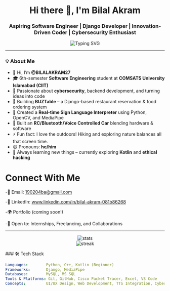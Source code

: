 <h1 align="center">Hi there 👋, I'm Bilal Akram</h1>
<h3 align="center">Aspiring Software Engineer | Django Developer | Innovation-Driven Coder | Cybersecurity Enthusiast</h3>

<p align="center">
  <img src="https://readme-typing-svg.herokuapp.com?font=Fira+Code&size=18&pause=1000&color=00FF00&background=00000000&center=true&vCenter=true&width=500&lines=I+love+building+things+with+code!;Cybersecurity+is+cool+%F0%9F%94%90;Always+learning+%F0%9F%93%9A;Open+to+internships+%F0%9F%9A%80;Let's+collaborate!+%F0%9F%A4%9D;Great+things+are+not+done+by+impulse,+but+by+a+series+of+small+things+brought+together.+–+Vincent+Van+Gogh;Small+progress+is+still+progress." alt="Typing SVG" />
</p>




---

### 💡 About Me

- 👋 Hi, I’m **@BILALAKRAM27**
- 🎓 6th-semester **Software Engineering** student at **COMSATS University Islamabad (CIIT)**
- 👀 Passionate about **cybersecurity**, backend development, and turning ideas into code
- 🔧 Building **BUZTable** – a Django-based restaurant reservation & food ordering system  
- 🤟 Created a **Real-time Sign Language Interpreter** using Python, OpenCV, and MediaPipe  
- 🚗 Built an **RC/Bluetooth/Voice Controlled Car** blending hardware & software  
- ⚡ Fun fact: I love the outdoors! Hiking and exploring nature balances all that screen time.
- 😄 Pronouns: **he/him**
- 🌱 Always learning new things – currently exploring **Kotlin** and **ethical hacking**

# Connect With Me
-📧 Email: 190204ba@gmail.com

-💼 LinkedIn: www.linkedin.com/in/bilal-akram-081b86268

-🌍 Portfolio (coming soon!)

-🙌 Open to: Internships, Freelancing, and Collaborations

---

<p align="center"> <img src="https://github-readme-stats.vercel.app/api?username=BILALAKRAM27&show_icons=true&theme=radical" alt="stats" /> <br /> <img src="https://github-readme-streak-stats.herokuapp.com/?user=BILALAKRAM27&theme=radical" alt="streak" /> </p>
### 🛠️ Tech Stack

```yaml
Languages:        Python, C++, Kotlin (Beginner)
Frameworks:       Django, MediaPipe
Databases:        MySQL, MS SQL
Tools & Platforms: Git, GitHub, Cisco Packet Tracer, Excel, VS Code
Concepts:         UI/UX Design, Web Development, TTS Integration, Cybersecurity Basics

